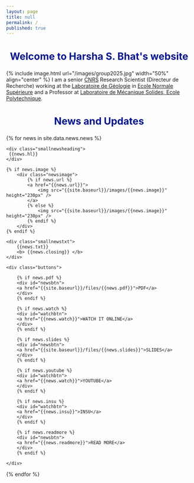 ```yaml
---
layout: page
title: null
permalink: /
published: true
---
```

<h2 align="center" style="color:#04168b; font-size:20pt">Welcome to Harsha S. Bhat's website</h2>	


<!-- <div class="articles2"> -->
{% include image.html url="/images/group2025.jpg" width="50%" align="center" %}
I am a senior <a href="http://www.cnrs.fr/index.php/en">CNRS</a> Research Scientist (Directeur de Recherche) working at the <a href="http://www.geologie.ens.fr">Laboratoire de Géologie</a> in 
<a href="http://www.ens.fr">Ecole Normale Supérieure</a> and a Professor at <a href="https://portail.polytechnique.edu/lms/en">Laboratoire de Mécanique Solides, Ecole Polytechnique</a>.
<!-- </div>	 -->

<h2 align="center" style="color:#04168b; font-size:20pt">
		<a href="http://scholar.google.com/citations?user=ZHskR34AAAAJ&hl=en&oi=ao"><i class="ai ai-google-scholar-square ai-2x"></i></a>
		<a href="https://orcid.org/0000-0003-0361-1854"><i class="ai ai-orcid-square ai-2x"></i></a>
		<a href="{{site.baseurl}}/files/CV/CurriculumVitae.pdf"><i class="ai ai-cv-square ai-2x"></i></a>
		<a href="https://www.linkedin.com/in/harshasbhat"><i class="ai ai-inspire-square ai-2x"></i></a>		
</h2>	
		


<h2 align="center" style="color:#04168b; font-size:20pt">News and Updates</h2>	

<div class="archive">

{% for news in site.data.news.news %}
<article class="article">

	<div class="smallnewsheading">
	 {{news.hl}}
	</div>

	{% if news.image %}
		<div class="newsimage">
			{% if news.url %}
			<a href="{{news.url}}">
				<img src="{{site.baseurl}}/images/{{news.image}}" height="230px" />
			</a>
			{% else %}
				<img src="{{site.baseurl}}/images/{{news.image}}" height="230px" />
			{% endif %}
		</div>
	{% endif %}

	<div class="smallnewstxt">
		{{news.txt}}
		<b> {{news.closing}} </b>
	</div>

	<div class="buttons">
	
		{% if news.pdf %}
		<div id="newsbtn">
		<a href="{{site.baseurl}}/files/{{news.pdf}}">PDF</a>
		</div>
		{% endif %}

		{% if news.watch %}
		<div id="watchbtn">
		<a href="{{news.watch}}">WATCH IT ONLINE</a>
		</div>
		{% endif %}

		{% if news.slides %}
		<div id="newsbtn">
		<a href="{{site.baseurl}}/files/{{news.slides}}">SLIDES</a>
		</div>
		{% endif %}

		{% if news.youtube %}
		<div id="watchbtn">
		<a href="{{news.watch}}">YOUTUBE</a>
		</div>
		{% endif %}

		{% if news.insu %}
		<div id="watchbtn">
		<a href="{{news.insu}}">INSU</a>
		</div>
		{% endif %}

		{% if news.readmore %}
		<div id="newsbtn">
		<a href="{{news.readmore}}">READ MORE</a>
		</div>
		{% endif %}

	</div>
</article>

{% endfor %}
</div>
